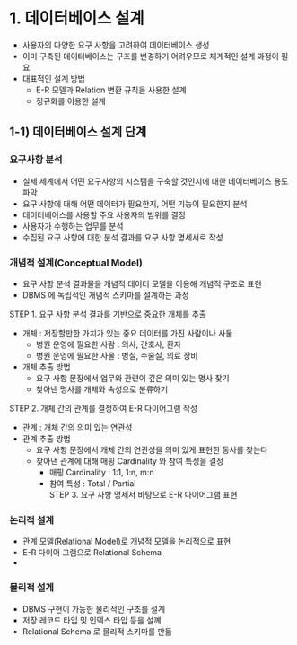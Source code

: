 # 1. 데이터베이스 설계
- 사용자의 다양한 요구 사항을 고려하여 데이터베이스 생성
- 이미 구축된 데이터베이스는 구조를 변경하기 어려우므로 체계적인 설계 과정이 필요
- 대표적인 설계 방법
  - E-R 모델과 Relation 변환 규칙을 사용한 설계
  - 정규화를 이용한 설계

## 1-1) 데이터베이스 설계 단계 
### 요구사항 분석
- 실제 세계에서 어떤 요구사항의 시스템을 구축할 것인지에 대한 데이터베이스 용도 파악
- 요구 사항에 대해 어떤 데이터가 필요한지, 어떤 기능이 필요한지 분석
- 데이터베이스를 사용할 주요 사용자의 범위를 결정
- 사용자가 수행하는 업무를 분석
- 수집된 요구 사항에 대한 분석 결과를 요구 사항 명세서로 작성

### 개념적 설계(Conceptual Model)
- 요구 사항 분석 결과물을 개념적 데이터 모델을 이용해 개념적 구조로 표현
- DBMS 에 독립적인 개념적 스키마를 설계하는 과정

STEP 1. 요구 사항 분석 결과를 기반으로 중요한 개체를 추출
- 개체 : 저장할만한 가치가 있는 중요 데이터를 가진 사람이나 사물
  - 병원 운영에 필요한 사람 : 의사, 간호사, 환자
  - 병원 운영에 필요한 사물 : 병실, 수술실, 의료 장비 
- 개체 추출 방법
  - 요구 사항 문장에서 업무와 관련이 깊은 의미 있는 명사 찾기
  - 찾아낸 명사를 개체와 속성으로 분류하기

STEP 2. 개체 간의 관계를 결정하여 E-R 다이어그램 작성
- 관계 : 개체 간의 의미 있는 연관성
- 관계 추출 방법
  - 요구 사항 문장에서 개체 간의 연관성을 의미 있게 표현한 동사를 찾는다
  - 찾아낸 관계에 대해 매핑 Cardinality 와 참여 특성을 결정
    - 매핑 Cardinality : 1:1, 1:n, m:n
    - 참여 특성 : Total / Partial  
STEP 3. 요구 사항 명세서 바탕으로 E-R 다이어그램 표현

### 논리적 설계
- 관계 모델(Relational Model)로 개념적 모델을 논리적으로 표현
- E-R 다이어 그램으로 Relational Schema 
- 

### 물리적 설계
- DBMS 구현이 가능한 물리적인 구조를 설계
- 저장 레코드 타입 및 인덱스 타입 등을 설꼐
- Relational Schema 로 물리적 스키마를 만듦

